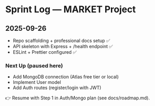 # Sprint Log — MARKET Project

## 2025-09-26
- Repo scaffolding + professional docs setup ✅
- API skeleton with Express + /health endpoint ✅
- ESLint + Prettier configured ✅

### Next Up (paused here)
- Add MongoDB connection (Atlas free tier or local)
- Implement User model
- Add Auth routes (register/login with JWT)

👉 Resume with Step 1 in Auth/Mongo plan (see docs/roadmap.md).
